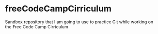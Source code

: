 # freeCodeCampCirriculum
Sandbox repository that I am going to use to practice Git while working on the Free Code Camp Cirriculum
